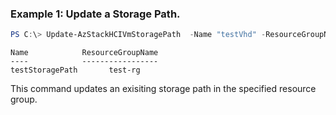### Example 1: Update a Storage Path.
```powershell
PS C:\> Update-AzStackHCIVmStoragePath  -Name "testVhd" -ResourceGroupName "test-rg" -Tag "@{TagName = TagValue }"
```

```output
Name            ResourceGroupName
----            -----------------
testStoragePath       test-rg
```

This command updates an exisiting storage path in the specified resource group.

